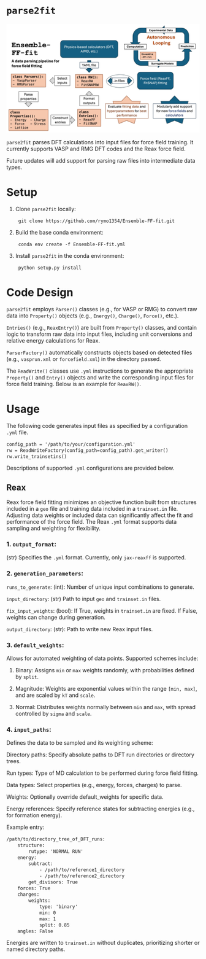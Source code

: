 # `parse2fit`

![alt text](Ensemble-FF-Fit.jpg?raw=true)

`parse2fit` parses DFT calculations into input files for force field training. It currently supports VASP and RMG DFT codes and the Reax force field.

Future updates will add support for parsing raw files into intermediate data types. 

# Setup

1. Clone `parse2fit` locally:

        git clone https://github.com/rymo1354/Ensemble-FF-fit.git

2. Build the base conda environment:

        conda env create -f Ensemble-FF-fit.yml

3. Install `parse2fit` in the conda environment:

        python setup.py install

# Code Design

`parse2fit` employs `Parser()` classes (e.g., for VASP or RMG) to convert raw data into `Property()` objects (e.g., `Energy()`, `Charge()`, `Force()`, etc.). 

`Entries()` (e.g., `ReaxEntry()`) are built from `Property()` classes, and contain logic to transform raw data into input files, including unit conversions and relative energy calculations for Reax.   

`ParserFactory()` automatically constructs objects based on detected files (e.g., `vasprun.xml` or `forcefield.xml`) in the directory passed. 

The `ReadWrite()` classes use `.yml` instructions to generate the appropriate `Property()` and `Entry()` objects and write the corresponding input files for force field training. Below is an example for `ReaxRW()`. 

# Usage
The following code generates input files as specified by a configuration `.yml` file.

    config_path = '/path/to/your/configuration.yml'
    rw = ReadWriteFactory(config_path=config_path).get_writer()
    rw.write_trainsetins()

Descriptions of supported `.yml` configurations are provided below. 

## Reax

Reax force field fitting minimizes an objective function built from structures included in a `geo` file and training data included in a `trainset.in` file. Adjusting data weights or included data can significantly affect the fit and performance of the force field. The Reax `.yml` format supports data sampling and weighting for flexibility.

### 1. `output_format`:

(str) Specifies the `.yml` format. Currently, only `jax-reaxff` is supported.

### 2. `generation_parameters`:
    
`runs_to_generate`: (int): Number of unique input combinations to generate.

`input_directory`: (str) Path to input `geo` and `trainset.in` files.

`fix_input_weights`: (bool): If True, weights in `trainset.in` are fixed. If False, weights can change during generation.

`output_directory`: (str): Path to write new Reax input files. 

### 3. `default_weights`:

Allows for automated weighting of data points. Supported schemes include:

1. Binary: Assigns `min` or `max` weights randomly, with probabilities defined by `split`.

2. Magnitude: Weights are exponential values within the range `[min, max]`, and are scaled by `kT` and `scale`.

3. Normal: Distributes weights normally between `min` and `max`, with spread controlled by `sigma` and `scale`.

### 4. `input_paths`:

Defines the data to be sampled and its weighting scheme:

Directory paths: Specify absolute paths to DFT run directories or directory trees.

Run types: Type of MD calculation to be performed during force field fitting. 

Data types: Select properties (e.g., energy, forces, charges) to parse.

Weights: Optionally override default_weights for specific data.

Energy references: Specify reference states for subtracting energies (e.g., for formation energy).

Example entry:

    /path/to/directory_tree_of_DFT_runs:
        structure:
            rutype: 'NORMAL RUN'
        energy:
            subtract:
                - /path/to/reference1_directory
                - /path/to/reference2_directory
            get_divisors: True 
        forces: True
        charges:
            weights:
                type: 'binary'
                min: 0
                max: 1
                split: 0.85
        angles: False

Energies are written to `trainset.in` without duplicates, prioritizing shorter or named directory paths.



